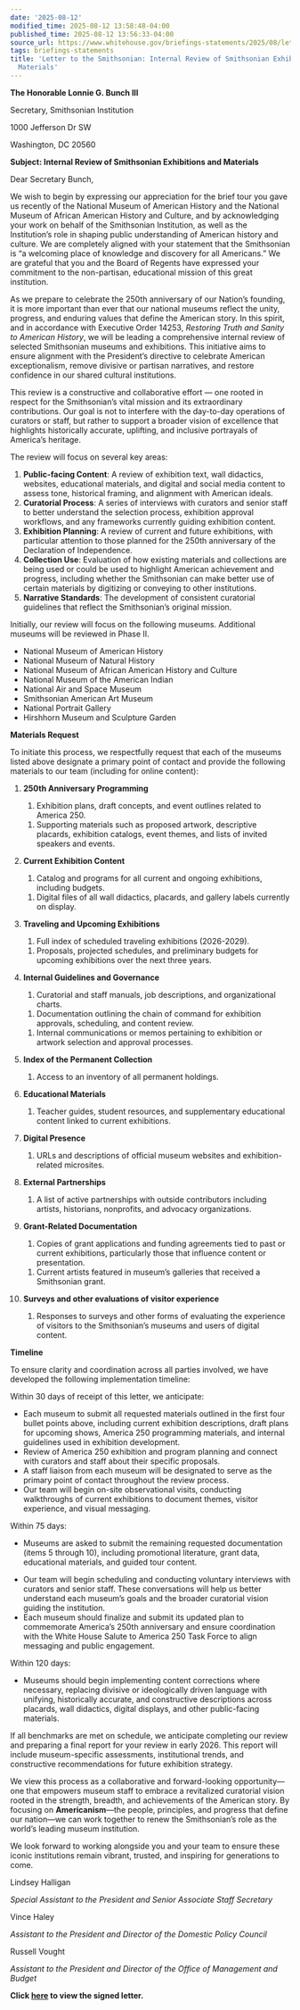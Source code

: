 ```yaml
---
date: '2025-08-12'
modified_time: 2025-08-12 13:58:48-04:00
published_time: 2025-08-12 13:56:33-04:00
source_url: https://www.whitehouse.gov/briefings-statements/2025/08/letter-to-the-smithsonian-internal-review-of-smithsonian-exhibitions-and-materials/
tags: briefings-statements
title: 'Letter to the Smithsonian: Internal Review of Smithsonian Exhibitions and
  Materials'
---
```

 
**The Honorable Lonnie G. Bunch III**

Secretary, Smithsonian Institution

1000 Jefferson Dr SW

Washington, DC 20560

**Subject: Internal Review of Smithsonian Exhibitions and Materials**

Dear Secretary Bunch,

We wish to begin by expressing our appreciation for the brief tour you
gave us recently of the National Museum of American History and the
National Museum of African American History and Culture, and by
acknowledging your work on behalf of the Smithsonian Institution, as
well as the Institution’s role in shaping public understanding of
American history and culture. We are completely aligned with your
statement that the Smithsonian is “a welcoming place of knowledge and
discovery for all Americans.” We are grateful that you and the Board of
Regents have expressed your commitment to the non-partisan, educational
mission of this great institution.

As we prepare to celebrate the 250th anniversary of our Nation’s
founding, it is more important than ever that our national museums
reflect the unity, progress, and enduring values that define the
American story. In this spirit, and in accordance with Executive Order
14253, *Restoring Truth and Sanity to American History*, we will be
leading a comprehensive internal review of selected Smithsonian museums
and exhibitions. This initiative aims to ensure alignment with the
President’s directive to celebrate American exceptionalism, remove
divisive or partisan narratives, and restore confidence in our shared
cultural institutions.

This review is a constructive and collaborative effort — one rooted in
respect for the Smithsonian’s vital mission and its extraordinary
contributions. Our goal is not to interfere with the day-to-day
operations of curators or staff, but rather to support a broader vision
of excellence that highlights historically accurate, uplifting, and
inclusive portrayals of America’s heritage.

The review will focus on several key areas:

1.  **Public-facing Content**: A review of exhibition text, wall
    didactics, websites, educational materials, and digital and social
    media content to assess tone, historical framing, and alignment with
    American ideals.
2.  **Curatorial Process**: A series of interviews with curators and
    senior staff to better understand the selection process, exhibition
    approval workflows, and any frameworks currently guiding exhibition
    content.
3.  **Exhibition Planning**: A review of current and future exhibitions,
    with particular attention to those planned for the 250th anniversary
    of the Declaration of Independence.
4.  **Collection Use**: Evaluation of how existing materials and
    collections are being used or could be used to highlight American
    achievement and progress, including whether the Smithsonian can make
    better use of certain materials by digitizing or conveying to other
    institutions.
5.  **Narrative Standards**: The development of consistent curatorial
    guidelines that reflect the Smithsonian’s original mission.

Initially, our review will focus on the following museums. Additional
museums will be reviewed in Phase II.

-   National Museum of American History
-   National Museum of Natural History
-   National Museum of African American History and Culture
-   National Museum of the American Indian
-   National Air and Space Museum
-   Smithsonian American Art Museum
-   National Portrait Gallery
-   Hirshhorn Museum and Sculpture Garden

**Materials Request**

To initiate this process, we respectfully request that each of the
museums listed above designate a primary point of contact and provide
the following materials to our team (including for online content):

1.  **250th Anniversary Programming**
    1.  Exhibition plans, draft concepts, and event outlines related to
        America 250.

    <!-- -->

    1.  Supporting materials such as proposed artwork, descriptive
        placards, exhibition catalogs, event themes, and lists of
        invited speakers and events.
2.  **Current Exhibition Content**
    1.  Catalog and programs for all current and ongoing exhibitions,
        including budgets.

    <!-- -->

    1.  Digital files of all wall didactics, placards, and gallery
        labels currently on display.
3.  **Traveling and Upcoming Exhibitions**
    1.  Full index of scheduled traveling exhibitions (2026-2029).

    <!-- -->

    1.  Proposals, projected schedules, and preliminary budgets for
        upcoming exhibitions over the next three years.
4.  **Internal Guidelines and Governance**
    1.  Curatorial and staff manuals, job descriptions, and
        organizational charts.

    <!-- -->

    1.  Documentation outlining the chain of command for exhibition
        approvals, scheduling, and content review.

    <!-- -->

    1.  Internal communications or memos pertaining to exhibition or
        artwork selection and approval processes.
5.  **Index of the Permanent Collection**
    1.  Access to an inventory of all permanent holdings.
6.  **Educational Materials**
    1.  Teacher guides, student resources, and supplementary educational
        content linked to current exhibitions.
7.  **Digital Presence**
    1.  URLs and descriptions of official museum websites and
        exhibition-related microsites.
8.  **External Partnerships**
    1.  A list of active partnerships with outside contributors
        including artists, historians, nonprofits, and advocacy
        organizations.
9.  **Grant-Related Documentation**
    1.  Copies of grant applications and funding agreements tied to past
        or current exhibitions, particularly those that influence
        content or presentation.

    <!-- -->

    1.  Current artists featured in museum’s galleries that received a
        Smithsonian grant.
10. **Surveys and other evaluations of visitor experience**
    1.  Responses to surveys and other forms of evaluating the
        experience of visitors to the Smithsonian’s museums and users of
        digital content.

**Timeline**

To ensure clarity and coordination across all parties involved, we have
developed the following implementation timeline:

Within 30 days of receipt of this letter, we anticipate:

-   Each museum to submit all requested materials outlined in the first
    four bullet points above, including current exhibition descriptions,
    draft plans for upcoming shows, America 250 programming materials,
    and internal guidelines used in exhibition development.
-   Review of America 250 exhibition and program planning and connect
    with curators and staff about their specific proposals.
-   A staff liaison from each museum will be designated to serve as the
    primary point of contact throughout the review process.
-   Our team will begin on-site observational visits, conducting
    walkthroughs of current exhibitions to document themes, visitor
    experience, and visual messaging.

Within 75 days:

-   Museums are asked to submit the remaining requested documentation
    (items 5 through 10), including promotional literature, grant data,
    educational materials, and guided tour content.

<!-- -->

-   Our team will begin scheduling and conducting voluntary interviews
    with curators and senior staff. These conversations will help us
    better understand each museum’s goals and the broader curatorial
    vision guiding the institution.
-   Each museum should finalize and submit its updated plan to
    commemorate America’s 250th anniversary and ensure coordination with
    the White House Salute to America 250 Task Force to align messaging
    and public engagement.

Within 120 days:

-   Museums should begin implementing content corrections where
    necessary, replacing divisive or ideologically driven language with
    unifying, historically accurate, and constructive descriptions
    across placards, wall didactics, digital displays, and other
    public-facing materials.

If all benchmarks are met on schedule, we anticipate completing our
review and preparing a final report for your review in early 2026. This
report will include museum-specific assessments, institutional trends,
and constructive recommendations for future exhibition strategy.

We view this process as a collaborative and forward-looking
opportunity—one that empowers museum staff to embrace a revitalized
curatorial vision rooted in the strength, breadth, and achievements of
the American story. By focusing on **Americanism**—the people,
principles, and progress that define our nation—we can work together to
renew the Smithsonian’s role as the world’s leading museum institution.

We look forward to working alongside you and your team to ensure these
iconic institutions remain vibrant, trusted, and inspiring for
generations to come.

Lindsey Halligan

*Special Assistant to the President and Senior Associate Staff
Secretary*

Vince Haley

*Assistant to the President and Director of the Domestic Policy Council*

Russell Vought

*Assistant to the President and Director of the Office of Management and
Budget*

**Click
[here](https://www.whitehouse.gov/wp-content/uploads/2025/08/Letter-Sec.-Bunch-Smithsonian-8.12.2025.pdf)
to view the signed letter.**
